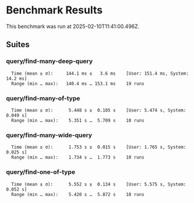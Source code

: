# Benchmark Results

This benchmark was run at 2025-02-10T11:41:00.496Z.

## Suites

### query/find-many-deep-query

```
  Time (mean ± σ):     144.1 ms ±   3.6 ms    [User: 151.4 ms, System: 14.2 ms]
  Range (min … max):   140.4 ms … 153.1 ms    19 runs
```

### query/find-many-of-type

```
  Time (mean ± σ):      5.448 s ±  0.105 s    [User: 5.474 s, System: 0.049 s]
  Range (min … max):    5.351 s …  5.709 s    10 runs
```

### query/find-many-wide-query

```
  Time (mean ± σ):      1.753 s ±  0.015 s    [User: 1.765 s, System: 0.025 s]
  Range (min … max):    1.734 s …  1.773 s    10 runs
```

### query/find-one-of-type

```
  Time (mean ± σ):      5.552 s ±  0.134 s    [User: 5.575 s, System: 0.052 s]
  Range (min … max):    5.420 s …  5.872 s    10 runs
```